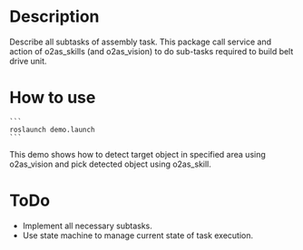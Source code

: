 # Description

Describe all subtasks of assembly task.
This package call service and action of o2as_skills (and o2as_vision)
to do sub-tasks required to build belt drive unit.

# How to use

    ```
    roslaunch demo.launch
    ```

This demo shows how to detect target object in specified area using o2as_vision and 
pick detected object using o2as_skill.

# ToDo

- Implement all necessary subtasks.
- Use state machine to manage current state of task execution.
